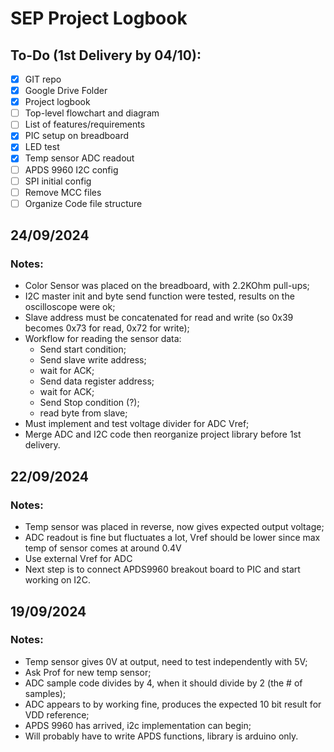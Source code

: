 # SEP Project Logbook
<!-- TODO STARTS HERE -->
## To-Do (1st Delivery by 04/10):

- [x] GIT repo
- [x] Google Drive Folder
- [x] Project logbook
- [ ] Top-level flowchart and diagram
- [ ] List of features/requirements
- [x] PIC setup on breadboard
- [x] LED test
- [x] Temp sensor ADC readout
- [ ] APDS 9960 I2C config
- [ ] SPI initial config
- [ ] Remove MCC files
- [ ] Organize Code file structure
<!-- TODO ENDS HERE -->

<!-- NEW LOG ENTRY STARTS HERE -->

## 24/09/2024

### Notes:

- Color Sensor was placed on the breadboard, with 2.2KOhm pull-ups;
- I2C master init and byte send function were tested,
  results on the oscilloscope were ok;
- Slave address must be concatenated for read and write (so 0x39 becomes 0x73 for read, 0x72 for write);
- Workflow for reading the sensor data:
  - Send start condition;
  - Send slave write address;
  - wait for ACK;
  - Send data register address;
  - wait for ACK;
  - Send Stop condition (?);
  - read byte from slave;
- Must implement and test voltage divider for ADC Vref;
- Merge ADC and I2C code then reorganize project library before 1st delivery. 

<!-- NEW LOG ENTRY ENDS HERE -->

## 22/09/2024

### Notes:

- Temp sensor was placed in reverse, now gives expected output voltage;
- ADC readout is fine but fluctuates a lot, Vref should be lower since max temp of sensor comes at around 0.4V
- Use external Vref for ADC
- Next step is to connect APDS9960 breakout board to PIC and start working on I2C.

## 19/09/2024

### Notes:

- Temp sensor gives 0V at output, need to test independently with 5V;
- Ask Prof for new temp sensor;
- ADC sample code divides by 4, when it should divide by 2 (the # of samples);
- ADC appears to by working fine, produces the expected 10 bit result for VDD reference;
- APDS 9960 has arrived, i2c implementation can begin;
- Will probably have to write APDS functions, library is arduino only.



